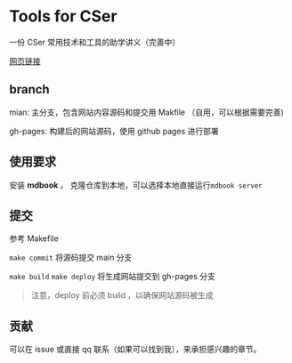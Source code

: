 # Tools for CSer
一份 CSer 常用技术和工具的助学讲义（完善中）  

[网页链接](yl4869.github.io/Tools-for-Cser) 

## branch
mian: 主分支，包含网站内容源码和提交用 Makfile （自用，可以根据需要完善)

gh-pages: 构建后的网站源码，使用 github pages 进行部署

## 使用要求
安装 **mdbook** 。
克隆仓库到本地，可以选择本地直接运行```mdbook server```

## 提交
参考 Makefile       

```make commit```   将源码提交 main 分支

```make build``` ```make deploy```  将生成网站提交到 gh-pages 分支
> 注意，deploy 前必须 build ，以确保网站源码被生成

## 贡献
可以在 issue 或直接 qq 联系（如果可以找到我），来承担感兴趣的章节。
